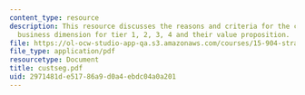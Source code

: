 ```yaml
---
content_type: resource
description: This resource discusses the reasons and criteria for the customer segmentation,
  business dimension for tier 1, 2, 3, 4 and their value proposition.
file: https://ol-ocw-studio-app-qa.s3.amazonaws.com/courses/15-904-strategic-management-ii-fall-2005/2971481de51786a9d0a4ebdc04a0a201_custseg.pdf
file_type: application/pdf
resourcetype: Document
title: custseg.pdf
uid: 2971481d-e517-86a9-d0a4-ebdc04a0a201
---
```

